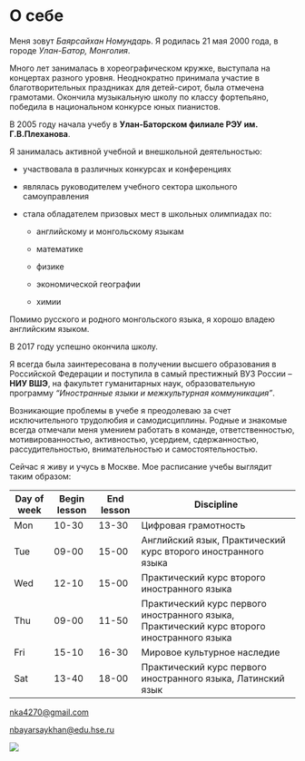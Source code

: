 # О себе

Меня зовут *Баярсайхан Номундарь*. Я родилась 21 мая 2000 года, в городе *Улан-Батор, Монголия*.

Много лет занималась в хореографическом кружке, выступала на концертах разного уровня. Неоднократно принимала участие в благотворительных праздниках для детей-сирот, была отмечена грамотами. Окончила музыкальную школу по классу фортепьяно, победила в национальном конкурсе юных пианистов.

В 2005 году начала учебу в **Улан-Баторском филиале РЭУ им. Г.В.Плеханова**. 

Я занималась активной учебной и внешкольной деятельностью: 

+ участвовала в различных конкурсах и конференциях

+ являлась руководителем учебного сектора школьного самоуправления

+ стала обладателем призовых мест в школьных олимпиадах по:

     - английскому и монгольскому языкам

     - математике

     - физике

     - экономической географии

     - химии
   
Помимо русского и родного монгольского языка, я хорошо владею английским языком.

В 2017 году успешно окончила школу.

Я всегда была заинтересована в получении высшего образования в Российской Федерации и поступила в самый престижный ВУЗ России – **НИУ ВШЭ**,  на факультет гуманитарных наук,  образовательную программу *“Иностранные языки и межкультурная коммуникация”*.

Возникающие проблемы в учебе я преодолеваю за счет исключительного трудолюбия и самодисциплины. Родные и знакомые всегда отмечали меня умением работать в команде, ответственностью, мотивированностью, активностью, усердием, сдержанностью, рассудительностью, внимательностью и самостоятельностью.

Сейчас я живу и учусь в Москве. Мое расписание учебы выглядит таким образом:

|Day of week|Begin lesson|End lesson|Discipline|
|---|---|---|---|
|Mon|10-30|13-30|Цифровая грамотность|
|Tue|09-00|15-00|Английский язык, Практический курс второго иностранного языка|
|Wed|12-10|15-00|Практический курс второго иностранного языка|	   
|Thu|09-00|11-50|Практический курс первого иностранного языка, Практический курс второго иностранного языка| 
|Fri|15-10|16-30|Мировое культурное наследие|
|Sat|13-40|18-00|Практический курс первого иностранного языка, Латинский язык |

nka4270@gmail.com

nbayarsaykhan@edu.hse.ru

![](https://www.google.ru/url?sa=i&rct=j&q=&esrc=s&source=images&cd=&cad=rja&uact=8&ved=0ahUKEwj016fOkOzYAhUC1ywKHV6yCyoQjRwIBw&url=http%3A%2F%2Fwww.thanks.paris%2F&psig=AOvVaw01TTjwcRmqe6zDDAsFQnXA&ust=1516729566815379)

